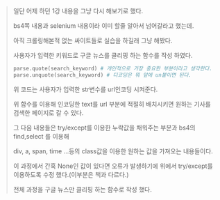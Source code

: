 > 일단 어제 하던 1강 내용을 그냥 다시 해보기로 했다.
>
> bs4쪽 내용과 selenium 내용이라 이미 할줄 알아서 넘어갈라고 했는데.
>
> 아직 크롤링해본적 없는 싸이트들로 실습을 하길래 그냥 해봤다.
>
> 사용자가 입력한 키워드로 구글 뉴스를 클리핑 하는 함수를 작성 하였다.
> ```Python
> parse.quote(search_keyword) # 개인적으로 가장 중요한 부분이라고 생각한다.
> parse.unquote(search_keyword) # 디코딩은 뭐 앞에 un붙이면 된다.
> ```
> 위 코드는 사용자가 입력한 str변수를 url인코딩 시켜준다. 
>
> 위 함수를 이용해 인코딩한 text를 url 부분에 적절히 배치시키면 원하는 기사를 검색한 페이지로 갈 수 있다.
>
> 그 다음 내용들은 try/except를 이용한 누락값을 채워주는 부분과 bs4의 find,select 를 이용해
>
> div, a, span, time ...등의 class값을 이용한 원하는 값을 가져오는 내용들이다.
>
> 이 과정에서 간혹 None인 값이 있다면 오류가 발생하기에 위에서 try/except를 이용하도록 수정 했다.(이부분은 책과 다르다.)
>
> 전체 과정을 구글 뉴스만 클리핑 하는 함수로 작성 했다.
